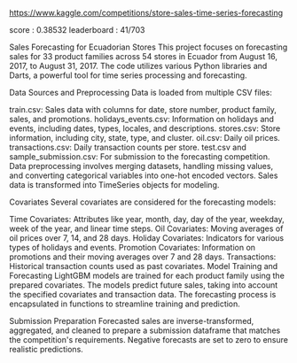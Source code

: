 https://www.kaggle.com/competitions/store-sales-time-series-forecasting

score : 0.38532
leaderboard  : 41/703

Sales Forecasting for Ecuadorian Stores
This project focuses on forecasting sales for 33 product families across 54 stores in Ecuador from August 16, 2017, to August 31, 2017. The code utilizes various Python libraries and Darts, a powerful tool for time series processing and forecasting.

Data Sources and Preprocessing
Data is loaded from multiple CSV files:

train.csv: Sales data with columns for date, store number, product family, sales, and promotions.
holidays_events.csv: Information on holidays and events, including dates, types, locales, and descriptions.
stores.csv: Store information, including city, state, type, and cluster.
oil.csv: Daily oil prices.
transactions.csv: Daily transaction counts per store.
test.csv and sample_submission.csv: For submission to the forecasting competition.
Data preprocessing involves merging datasets, handling missing values, and converting categorical variables into one-hot encoded vectors. Sales data is transformed into TimeSeries objects for modeling.

Covariates
Several covariates are considered for the forecasting models:

Time Covariates: Attributes like year, month, day, day of the year, weekday, week of the year, and linear time steps.
Oil Covariates: Moving averages of oil prices over 7, 14, and 28 days.
Holiday Covariates: Indicators for various types of holidays and events.
Promotion Covariates: Information on promotions and their moving averages over 7 and 28 days.
Transactions: Historical transaction counts used as past covariates.
Model Training and Forecasting
LightGBM models are trained for each product family using the prepared covariates. The models predict future sales, taking into account the specified covariates and transaction data. The forecasting process is encapsulated in functions to streamline training and prediction.

Submission Preparation
Forecasted sales are inverse-transformed, aggregated, and cleaned to prepare a submission dataframe that matches the competition's requirements. Negative forecasts are set to zero to ensure realistic predictions.

